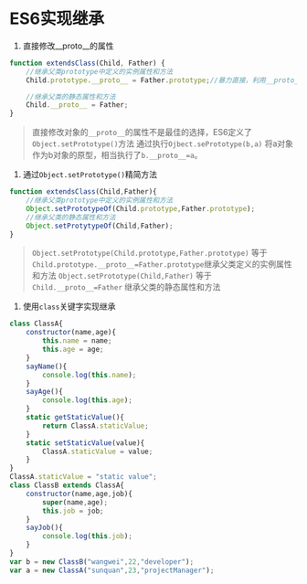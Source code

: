 # ES6实现继承
1. 直接修改__proto__的属性
```javascript
function extendsClass(Child, Father) {
    //继承父类prototype中定义的实例属性和方法
    Child.prototype.__proto__ = Father.prototype;//暴力直接，利用__proto__属性设置对象的原型

    //继承父类的静态属性和方法
    Child.__proto__ = Father;
} 
```
> 直接修改对象的`__proto__`的属性不是最佳的选择，ES6定义了`Object.setPrototype()`方法
> 通过执行`Ojbect.sePrototype(b,a)` 将a对象作为b对象的原型，相当执行了`b.__proto__=a`。
1. 通过`Object.setPrototype()`精简方法
```javascript
function extendsClass(Child,Father){
    //继承父类prototype中定义的实例属性和方法
    Object.setPrototypeOf(Child.prototype,Father.prototype);
    //继承父类的静态属性和方法
    Object.setProtytypeOf(Child,Father);
}
```
> `Object.setPrototype(Child.prototype,Father.prototype)` 等于 `Child.prototype.__proto__=Father.prototype`继承父类定义的实例属性和方法
> `Object.setPrototype(Child,Father)` 等于 `Child.__proto__=Father` 继承父类的静态属性和方法

1. 使用`class`关键字实现继承
```javascript
class ClassA{
    constructor(name,age){
        this.name = name;
        this.age = age;
    }
    sayName(){
        console.log(this.name);
    } 
    sayAge(){
        console.log(this.age);
    }
    static getStaticValue(){
        return ClassA.staticValue;
    }
    static setStaticValue(value){
        ClassA.staticValue = value;
    } 
}
ClassA.staticValue = "static value";
class ClassB extends ClassA{
    constructor(name,age,job){
        super(name,age);
        this.job = job;
    }
    sayJob(){
        console.log(this.job);
    }
}
var b = new ClassB("wangwei",22,"developer");
var a = new ClassA("sunquan",23,"projectManager");

```
